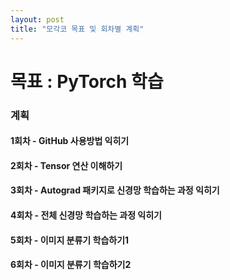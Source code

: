 ```yaml
---
layout: post
title: "모각코 목표 및 회차별 계획"
---
```

# 목표 : PyTorch 학습

### 계획
#### 1회차 - GitHub 사용방법 익히기
#### 2회차 - Tensor 연산 이해하기
#### 3회차 - Autograd 패키지로 신경망 학습하는 과정 익히기
#### 4회차 - 전체 신경망 학습하는 과정 익히기
#### 5회차 - 이미지 분류기 학습하기1
#### 6회차 - 이미지 분류기 학습하기2
